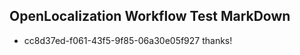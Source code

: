 ## OpenLocalization Workflow Test MarkDown
* cc8d37ed-f061-43f5-9f85-06a30e05f927 thanks!

<!--HONumber=Jul16_HO3-->


